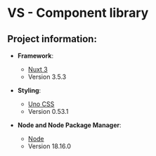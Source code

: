 # VS - Component library

## Project information:

-   **Framework**:

    -   [Nuxt 3](https://nuxt.com/)
    -   Version 3.5.3

-   **Styling**:

    -   [Uno CSS](https://unocss.dev/)
    -   Version 0.53.1

-   **Node and Node Package Manager**:
    -   [Node](https://nodejs.org/dist/v18.16.0/)
    -   Version 18.16.0
